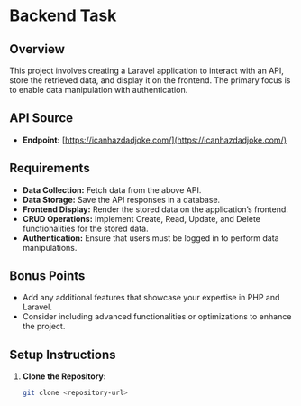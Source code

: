 # Backend Task

## Overview

This project involves creating a Laravel application to interact with an API, store the retrieved data, and display it on the frontend. The primary focus is to enable data manipulation with authentication.

## API Source

-   **Endpoint:** [https://icanhazdadjoke.com/](https://icanhazdadjoke.com/)

## Requirements

-   **Data Collection:** Fetch data from the above API.
-   **Data Storage:** Save the API responses in a database.
-   **Frontend Display:** Render the stored data on the application’s frontend.
-   **CRUD Operations:** Implement Create, Read, Update, and Delete functionalities for the stored data.
-   **Authentication:** Ensure that users must be logged in to perform data manipulations.

## Bonus Points

-   Add any additional features that showcase your expertise in PHP and Laravel.
-   Consider including advanced functionalities or optimizations to enhance the project.

## Setup Instructions

1. **Clone the Repository:**

    ```bash
    git clone <repository-url>
    ```
